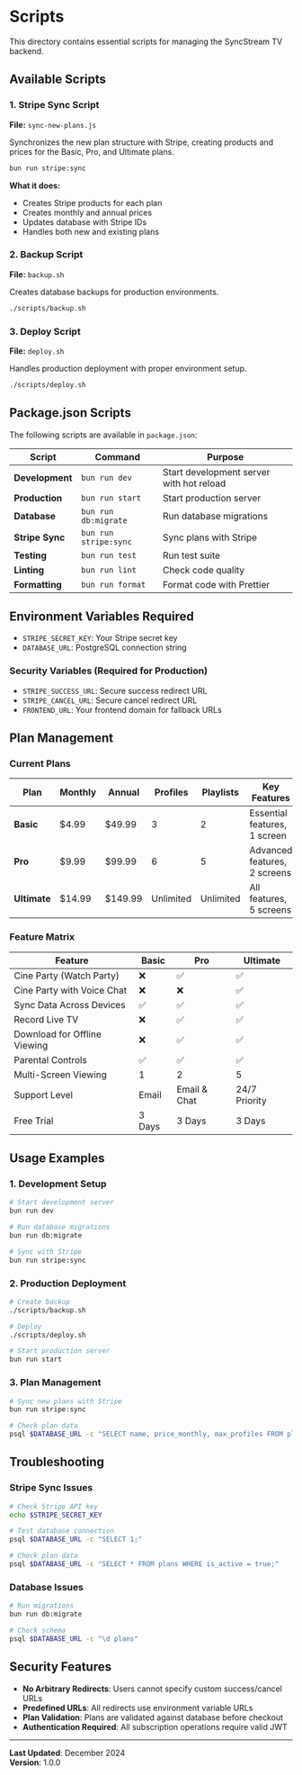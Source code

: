 # Scripts

This directory contains essential scripts for managing the SyncStream TV backend.

## Available Scripts

### 1. Stripe Sync Script

**File:** `sync-new-plans.js`

Synchronizes the new plan structure with Stripe, creating products and prices for the Basic, Pro, and Ultimate plans.

```bash
bun run stripe:sync
```

**What it does:**
- Creates Stripe products for each plan
- Creates monthly and annual prices
- Updates database with Stripe IDs
- Handles both new and existing plans

### 2. Backup Script

**File:** `backup.sh`

Creates database backups for production environments.

```bash
./scripts/backup.sh
```

### 3. Deploy Script

**File:** `deploy.sh`

Handles production deployment with proper environment setup.

```bash
./scripts/deploy.sh
```

## Package.json Scripts

The following scripts are available in `package.json`:

| Script | Command | Purpose |
|--------|---------|---------|
| **Development** | `bun run dev` | Start development server with hot reload |
| **Production** | `bun run start` | Start production server |
| **Database** | `bun run db:migrate` | Run database migrations |
| **Stripe Sync** | `bun run stripe:sync` | Sync plans with Stripe |
| **Testing** | `bun run test` | Run test suite |
| **Linting** | `bun run lint` | Check code quality |
| **Formatting** | `bun run format` | Format code with Prettier |

## Environment Variables Required

- `STRIPE_SECRET_KEY`: Your Stripe secret key
- `DATABASE_URL`: PostgreSQL connection string

### Security Variables (Required for Production)

- `STRIPE_SUCCESS_URL`: Secure success redirect URL
- `STRIPE_CANCEL_URL`: Secure cancel redirect URL
- `FRONTEND_URL`: Your frontend domain for fallback URLs

## Plan Management

### Current Plans

| Plan | Monthly | Annual | Profiles | Playlists | Key Features |
|------|---------|--------|----------|-----------|--------------|
| **Basic** | $4.99 | $49.99 | 3 | 2 | Essential features, 1 screen |
| **Pro** | $9.99 | $99.99 | 6 | 5 | Advanced features, 2 screens |
| **Ultimate** | $14.99 | $149.99 | Unlimited | Unlimited | All features, 5 screens |

### Feature Matrix

| Feature | Basic | Pro | Ultimate |
|---------|-------|-----|----------|
| Cine Party (Watch Party) | ❌ | ✅ | ✅ |
| Cine Party with Voice Chat | ❌ | ❌ | ✅ |
| Sync Data Across Devices | ✅ | ✅ | ✅ |
| Record Live TV | ❌ | ✅ | ✅ |
| Download for Offline Viewing | ❌ | ✅ | ✅ |
| Parental Controls | ✅ | ✅ | ✅ |
| Multi-Screen Viewing | 1 | 2 | 5 |
| Support Level | Email | Email & Chat | 24/7 Priority |
| Free Trial | 3 Days | 3 Days | 3 Days |

## Usage Examples

### 1. Development Setup
```bash
# Start development server
bun run dev

# Run database migrations
bun run db:migrate

# Sync with Stripe
bun run stripe:sync
```

### 2. Production Deployment
```bash
# Create backup
./scripts/backup.sh

# Deploy
./scripts/deploy.sh

# Start production server
bun run start
```

### 3. Plan Management
```bash
# Sync new plans with Stripe
bun run stripe:sync

# Check plan data
psql $DATABASE_URL -c "SELECT name, price_monthly, max_profiles FROM plans;"
```

## Troubleshooting

### Stripe Sync Issues
```bash
# Check Stripe API key
echo $STRIPE_SECRET_KEY

# Test database connection
psql $DATABASE_URL -c "SELECT 1;"

# Check plan data
psql $DATABASE_URL -c "SELECT * FROM plans WHERE is_active = true;"
```

### Database Issues
```bash
# Run migrations
bun run db:migrate

# Check schema
psql $DATABASE_URL -c "\d plans"
```

## Security Features

- **No Arbitrary Redirects**: Users cannot specify custom success/cancel URLs
- **Predefined URLs**: All redirects use environment variable URLs
- **Plan Validation**: Plans are validated against database before checkout
- **Authentication Required**: All subscription operations require valid JWT

---

**Last Updated**: December 2024  
**Version**: 1.0.0